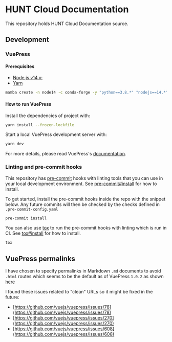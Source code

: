 # HUNT Cloud Documentation

This repository holds HUNT Cloud Documentation source.

## Development

### VuePress

#### Prerequisites

- [Node.js v14.x:](https://nodejs.org)
- [Yarn](https://yarnpkg.com)

```bash
mamba create -n node14 -c conda-forge -y "python==3.8.*" "nodejs==14.*" "node-gyp" "yarn==1.22.*" "compilers"
```

#### How to run VuePress

Install the dependencies of project with:

```bash
yarn install --frozen-lockfile
```

Start a local VuePress development server with:

```bash
yarn dev
```

For more details, please read VuePress's [documentation](https://v1.vuepress.vuejs.org/).

### Linting and pre-commit hooks

This repository has [pre-commit](https://pre-commit.com) hooks with linting tools that you can use in your local development environment.
See [pre-commit#install](https://pre-commit.com/#install) for how to install.

To get started, install the pre-commit hooks inside the repo with the snippet below.
Any future commits will then be checked by the checks defined in `.pre-commit-config.yaml`

```bash
pre-commit install
```

You can also use [tox](https://tox.readthedocs.io/en/latest/) to run the pre-commit hooks with linting which is run in CI.
See [tox#install](https://tox.readthedocs.io/en/latest/install.html) for how to install.

```bash
tox
```

## VuePress permalinks

I have chosen to specify permalinks in Markdown `.md` documents to avoid `.html` routes which seems to be the default as of VuePress `1.0.2` as shown [here](https://github.com/vuejs/vuepress/blob/667d9f47c46a1000122f19ec067ecd65702fab92/packages/docs/docs/guide/directory-structure.md#default-page-routing)

I found these issues related to "clean" URLs so it might be fixed in the future:

- [https://github.com/vuejs/vuepress/issues/78](https://github.com/vuejs/vuepress/issues/78)
- [https://github.com/vuejs/vuepress/issues/270](https://github.com/vuejs/vuepress/issues/270)
- [https://github.com/vuejs/vuepress/issues/608](https://github.com/vuejs/vuepress/issues/608)
